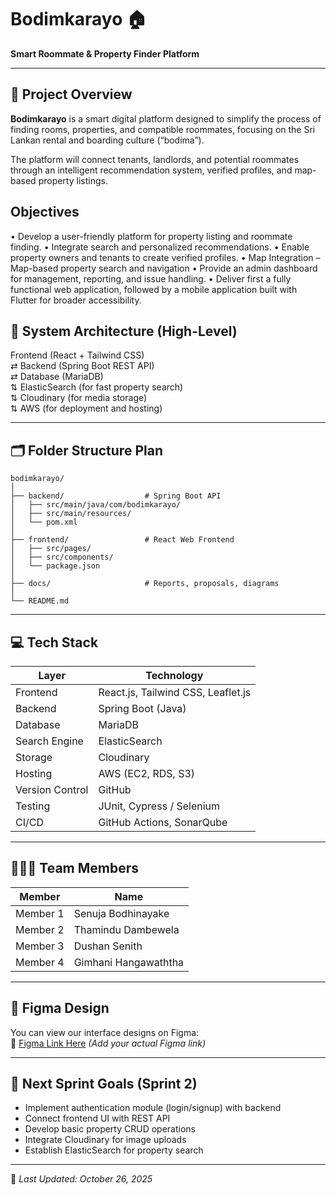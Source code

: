# Bodimkarayo 🏠

**Smart Roommate & Property Finder Platform**  


---

## 📘 Project Overview

**Bodimkarayo** is a smart digital platform designed to simplify the process of finding rooms, properties, and compatible roommates, focusing on the Sri Lankan rental and boarding culture (“bodima”).  

The platform will connect tenants, landlords, and potential roommates through an intelligent recommendation system, verified profiles, and map-based property listings.

## Objectives
• Develop a user-friendly platform for property listing and roommate finding.
• Integrate search and personalized recommendations.
• Enable property owners and tenants to create verified profiles.
• Map Integration – Map-based property search and navigation
• Provide an admin dashboard for management, reporting, and issue handling.
• Deliver first a fully functional web application, followed by a mobile application built
with Flutter for broader accessibility.

## 🧠 System Architecture (High-Level)

Frontend (React + Tailwind CSS)  
⇄ Backend (Spring Boot REST API)  
⇄ Database (MariaDB)  
⇅ ElasticSearch (for fast property search)  
⇅ Cloudinary (for media storage)  
⇅ AWS (for deployment and hosting)

---

## 🗂️ Folder Structure Plan

```
bodimkarayo/
│
├── backend/                  # Spring Boot API
│   ├── src/main/java/com/bodimkarayo/
│   ├── src/main/resources/
│   └── pom.xml
│
├── frontend/                 # React Web Frontend
│   ├── src/pages/
│   ├── src/components/
│   └── package.json
│
├── docs/                     # Reports, proposals, diagrams
│
└── README.md
```

---

## 💻 Tech Stack

| Layer | Technology |
|-------|-------------|
| Frontend | React.js, Tailwind CSS, Leaflet.js |
| Backend | Spring Boot (Java) |
| Database | MariaDB |
| Search Engine | ElasticSearch |
| Storage | Cloudinary |
| Hosting | AWS (EC2, RDS, S3) |
| Version Control | GitHub |
| Testing | JUnit, Cypress / Selenium |
| CI/CD | GitHub Actions, SonarQube |

---

## 🧑‍🤝‍🧑 Team Members

| Member| Name |
|-------|-------------|
| Member 1 | Senuja Bodhinayake |
| Member 2 | Thamindu Dambewela | 
| Member 3 | Dushan Senith | 
| Member 4 | Gimhani Hangawaththa | 

---

## 🎨 Figma Design

You can view our interface designs on Figma:  
🔗 [Figma Link Here](#) *(Add your actual Figma link)*

---

## 🚀 Next Sprint Goals (Sprint 2)

- Implement authentication module (login/signup) with backend  
- Connect frontend UI with REST API  
- Develop basic property CRUD operations  
- Integrate Cloudinary for image uploads  
- Establish ElasticSearch for property search

---

📅 *Last Updated: October 26, 2025*
